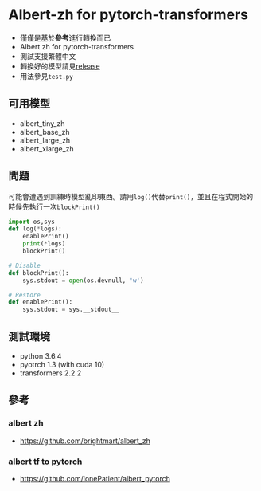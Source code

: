 # Albert-zh for pytorch-transformers
- 僅僅是基於**參考**進行轉換而已
- Albert zh for pytorch-transformers
- 測試支援繁體中文
- 轉換好的模型請見[release](https://github.com/p208p2002/albert-zh-convert-testing/releases)
- 用法參見`test.py`

## 可用模型 
- albert_tiny_zh
- albert_base_zh
- albert_large_zh
- albert_xlarge_zh

## 問題
可能會遭遇到訓練時模型亂印東西。請用`log()`代替`print()`，並且在程式開始的時候先執行一次`blockPrint()`
```python
import os,sys
def log(*logs):
    enablePrint()
    print(*logs)
    blockPrint()

# Disable
def blockPrint():
    sys.stdout = open(os.devnull, 'w')

# Restore
def enablePrint():
    sys.stdout = sys.__stdout__
```

## 測試環境
- python 3.6.4
- pyotrch 1.3 (with cuda 10)
- transformers 2.2.2

## 參考
### albert zh
- https://github.com/brightmart/albert_zh
### albert tf to pytorch
- https://github.com/lonePatient/albert_pytorch
